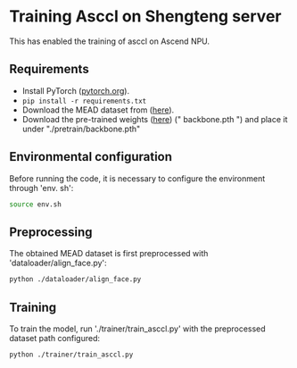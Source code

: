 # Training Asccl on Shengteng server

This has enabled the training of asccl on Ascend NPU.

## Requirements

- Install PyTorch ([pytorch.org](http://pytorch.org)).
- `pip install -r requirements.txt`
- Download the MEAD dataset from ([here](https://wywu.github.io/projects/MEAD/MEAD.html)).
- Download the pre-trained weights ([here](https://drive.google.com/file/d/1W_qa9xxXTCXo_44PX_oRDLlJQ3F8uXJk/view?usp=sharing)) (" backbone.pth ") and place it under "./pretrain/backbone.pth"

## Environmental configuration
Before running the code, it is necessary to configure the environment through 'env. sh':

```bash
source env.sh
```

## Preprocessing
The obtained MEAD dataset is first preprocessed with 'dataloader/align_face.py':

```bash
python ./dataloader/align_face.py
```

## Training

To train the model, run './trainer/train_asccl.py' with the preprocessed dataset path configured:

```bash
python ./trainer/train_asccl.py
```



